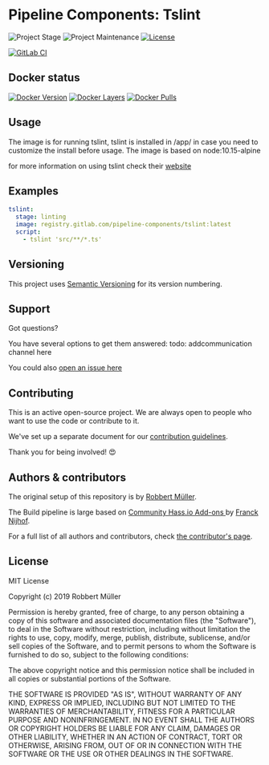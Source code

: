 # Pipeline Components: Tslint

![Project Stage][project-stage-shield]
![Project Maintenance][maintenance-shield]
[![License][license-shield]](LICENSE)

[![GitLab CI][gitlabci-shield]][gitlabci]

## Docker status

[![Docker Version][version-shield]][microbadger]
[![Docker Layers][layers-shield]][microbadger]
[![Docker Pulls][pulls-shield]][dockerhub]

## Usage

The image is for running tslint, tslint is installed in /app/ in case you need to customize the install before usage.
The image is based on node:10.15-alpine

for more information on using tslint check their [website][tslintwebsite]

## Examples

```yaml
tslint:
  stage: linting
  image: registry.gitlab.com/pipeline-components/tslint:latest
  script:
    - tslint 'src/**/*.ts'
```

## Versioning

This project uses [Semantic Versioning][semver] for its version numbering.

## Support

Got questions?

You have several options to get them answered:
todo: addcommunication channel here

You could also [open an issue here][issue]

## Contributing

This is an active open-source project. We are always open to people who want to
use the code or contribute to it.

We've set up a separate document for our [contribution guidelines](CONTRIBUTING.md).

Thank you for being involved! :heart_eyes:

## Authors & contributors

The original setup of this repository is by [Robbert Müller][mjrider].

The Build pipeline is large based on [Community Hass.io Add-ons
][hassio-addons] by [Franck Nijhof][frenck].

For a full list of all authors and contributors,
check [the contributor's page][contributors].

## License

MIT License

Copyright (c) 2019 Robbert Müller

Permission is hereby granted, free of charge, to any person obtaining a copy
of this software and associated documentation files (the "Software"), to deal
in the Software without restriction, including without limitation the rights
to use, copy, modify, merge, publish, distribute, sublicense, and/or sell
copies of the Software, and to permit persons to whom the Software is
furnished to do so, subject to the following conditions:

The above copyright notice and this permission notice shall be included in all
copies or substantial portions of the Software.

THE SOFTWARE IS PROVIDED "AS IS", WITHOUT WARRANTY OF ANY KIND, EXPRESS OR
IMPLIED, INCLUDING BUT NOT LIMITED TO THE WARRANTIES OF MERCHANTABILITY,
FITNESS FOR A PARTICULAR PURPOSE AND NONINFRINGEMENT. IN NO EVENT SHALL THE
AUTHORS OR COPYRIGHT HOLDERS BE LIABLE FOR ANY CLAIM, DAMAGES OR OTHER
LIABILITY, WHETHER IN AN ACTION OF CONTRACT, TORT OR OTHERWISE, ARISING FROM,
OUT OF OR IN CONNECTION WITH THE SOFTWARE OR THE USE OR OTHER DEALINGS IN THE
SOFTWARE.

[commits]: https://gitlab.com/pipeline-components/tslint/commits/master
[contributors]: https://gitlab.com/pipeline-components/tslint/graphs/master
[dockerhub]: https://hub.docker.com/r/pipelinecomponents/tslint
[license-shield]: https://img.shields.io/badge/License-MIT-green.svg
[mjrider]: https://gitlab.com/mjrider
[gitlabci-shield]: https://img.shields.io/gitlab/pipeline/pipeline-components/tslint.svg
[gitlabci]: https://gitlab.com/pipeline-components/tslint/commits/master
[issue]: https://gitlab.com/pipeline-components/tslint/issues
[keepchangelog]: http://keepachangelog.com/en/1.0.0/
[layers-shield]: https://images.microbadger.com/badges/image/pipelinecomponents/tslint.svg
[maintenance-shield]: https://img.shields.io/maintenance/yes/2021.svg
[microbadger]: https://microbadger.com/images/pipelinecomponents/tslint
[project-stage-shield]: https://img.shields.io/badge/project%20stage-production%20ready-brightgreen.svg
[pulls-shield]: https://img.shields.io/docker/pulls/pipelinecomponents/tslint.svg
[releases]: https://gitlab.com/pipeline-components/tslint/tags
[repository]: https://gitlab.com/pipeline-components/tslint
[semver]: http://semver.org/spec/v2.0.0.html
[version-shield]: https://images.microbadger.com/badges/version/pipelinecomponents/tslint.svg

[frenck]: https://github.com/frenck
[hassio-addons]: https://github.com/hassio-addons

[tslintwebsite]: https://palantir.github.io/tslint/
